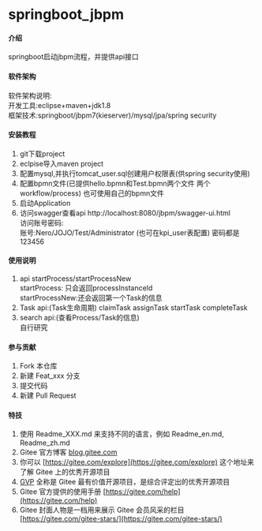 # springboot_jbpm

#### 介绍
springboot启动jbpm流程，并提供api接口

#### 软件架构
软件架构说明:  
   开发工具:eclipse+maven+jdk1.8  
   框架技术:springboot/jbpm7(kieserver)/mysql/jpa/spring security



#### 安装教程

1.  git下载project
2.  eclpise导入maven project
3.  配置mysql,并执行tomcat_user.sql创建用户权限表(供spring security使用)
4.  配置bpmn文件(已提供hello.bpmn和Test.bpmn两个文件 两个workflow/process)
    也可使用自己的bpmn文件
5.  启动Application
6.  访问swagger查看api  http://localhost:8080/jbpm/swagger-ui.html  
    访问账号密码:  
    账号:Nero/JOJO/Test/Administrator  (也可在kpi_user表配置)
    密码都是123456 

#### 使用说明

1.  api startProcess/startProcessNew  
    startProcess:   只会返回processInstanceId  
    startProcessNew:还会返回第一个Task的信息
2.  Task api:(Task生命周期)
    claimTask
    assignTask
    startTask
    completeTask
3.  search api:(查看Process/Task的信息)  
    自行研究

#### 参与贡献

1.  Fork 本仓库
2.  新建 Feat_xxx 分支
3.  提交代码
4.  新建 Pull Request


#### 特技

1.  使用 Readme\_XXX.md 来支持不同的语言，例如 Readme\_en.md, Readme\_zh.md
2.  Gitee 官方博客 [blog.gitee.com](https://blog.gitee.com)
3.  你可以 [https://gitee.com/explore](https://gitee.com/explore) 这个地址来了解 Gitee 上的优秀开源项目
4.  [GVP](https://gitee.com/gvp) 全称是 Gitee 最有价值开源项目，是综合评定出的优秀开源项目
5.  Gitee 官方提供的使用手册 [https://gitee.com/help](https://gitee.com/help)
6.  Gitee 封面人物是一档用来展示 Gitee 会员风采的栏目 [https://gitee.com/gitee-stars/](https://gitee.com/gitee-stars/)
